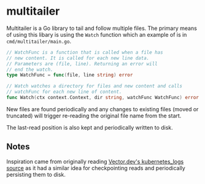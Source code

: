 # multitailer

Multitailer is a Go library to tail and follow multiple files. The primary means of using
this libary is using the `Watch` function which an example of is in `cmd/multitailer/main.go`.

```go
// WatchFunc is a function that is called when a file has
// new content. It is called for each new line data.
// Parameters are (file, line). Returning an error will
// end the watch.
type WatchFunc = func(file, line string) error

// Watch watches a directory for files and new content and calls
// watchFunc for each new line of content.
func Watch(ctx context.Context, dir string, watchFunc WatchFunc) error
```

New files are found periodically and any changes to existing files (moved or truncated) will trigger re-reading the original file name from the start.

The last-read position is also kept and periodically written to disk.

## Notes

Inspiration came from originally reading [Vector.dev's kubernetes_logs source](https://github.com/vectordotdev/vector/blob/ab459399a7ca58c088dfbd30dd6c08f5799c929e/src/sources/kubernetes_logs/mod.rs#L825-L838) as it had a similar idea for checkpointing reads and periodically persisting them to disk.
